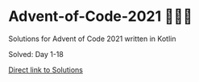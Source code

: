 # Advent-of-Code-2021 🎄🌟🎅
Solutions for Advent of Code 2021 written in Kotlin

Solved: Day 1-18

[Direct link to Solutions](https://github.com/patrick-elmquist/Advent-of-Code-2021/tree/main/src/main/kotlin)
